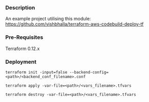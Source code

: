 ### Description

An example project utilising this module: https://github.com/vishbhalla/terraform-aws-codebuild-deploy-tf

### Pre-Requisites

Terraform 0.12.x

### Deployment

`terraform init -input=false --backend-config=<path>/<backend_conf_filename>.conf`

`terraform apply -var-file=<path>/<vars_filename>.tfvars`

`terraform destroy -var-file=<path>/<vars_filename>.tfvars`
